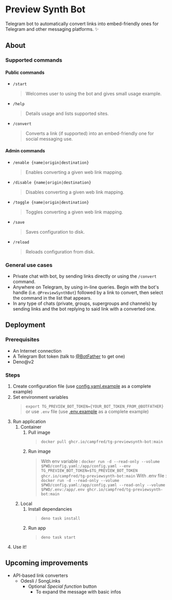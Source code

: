 # Preview Synth Bot

Telegram bot to automatically convert links into embed-friendly ones for Telegram and other messaging platforms. ✨

## About

### Supported commands

#### Public commands

- `/start`
  > Welcomes user to using the bot and gives small usage example.
- `/help`
  > Details usage and lists supported sites.
- `/convert`
  > Converts a link (if supported) into an embed-friendly one for social messaging use.

#### Admin commands

- `/enable {name|origin|destination}`
  > Enables converting a given web link mapping.
- `/disable {name|origin|destination}`
  > Disables converting a given web link mapping.
- `/toggle {name|origin|destination}`
  > Toggles converting a given web link mapping.
- `/save`
  > Saves configuration to disk.
- `/reload`
  > Reloads configuration from disk.

### General use cases

- Private chat with bot, by sending links directly or using the `/convert` command.
- Anywhere on Telegram, by using in-line queries. Begin with the bot's handle (i.e. `@PreviewSynthBot`) followed by a link to convert, then select the command in the list that appears.
- In any type of chats (private, groups, supergroups and channels) by sending links and the bot replying to said link with a converted one.

## Deployment

### Prerequisites

- An Internet connection
- A Telegram Bot token (talk to [@BotFather](https://BotFather.t.me) to get one)
- Deno@v2

### Steps

1. Create configuration file (use [config.yaml.example](config.yaml.example) as a complete example)
2. Set environment variables
   > `export TG_PREVIEW_BOT_TOKEN={YOUR_BOT_TOKEN_FROM_@BOTFATHER}` or use `.env` file (use [.env.example](.env.example) as a complete example)
3. Run application
   1. Container
      1. Pull image
         > `docker pull ghcr.io/campfred/tg-previewsynth-bot:main`
      2. Run image
         > With env variable : `docker run -d --read-only --volume $PWD/config.yaml:/app/config.yaml --env TG_PREVIEW_BOT_TOKEN=$TG_PREVIEW_BOT_TOKEN ghcr.io/campfred/tg-previewsynth-bot:main`
         > With .env file : `docker run -d --read-only --volume $PWD/config.yaml:/app/config.yaml --read-only --volume $PWD/.env:/app/.env ghcr.io/campfred/tg-previewsynth-bot:main`
   2. Local
      1. Install dependancies
         > `deno task install`
      2. Run app
         > `deno task start`
4. Use it!

## Upcoming improvements

- API-based link converters
  - Odesli / SongLinks
    - Optional _Special function_ button
      - To expand the message with basic infos
